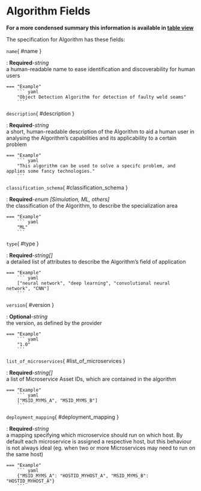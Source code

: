 <style>
  .md-content__button {
    display: none;
  }
</style>
# Algorithm Fields


**For a more condensed summary this information is available in [table view](/tables/algorithm/)**



The specification for Algorithm
has these fields:

`name`{ #name }

:   **Required**-*string*<br>
    a human-readable name to ease identification and discoverability for human users



    === "Example"
        ``` yaml     
        "Object Detection Algorithm for detection of faulty weld seams"
        ```

`description`{ #description }

:   **Required**-*string*<br>
    a short, human-readable description of the Algorithm to aid a human user in analysing the Algorithm’s capabilities and its applicability to a certain problem



    === "Example"
        ``` yaml     
        "This algorithm can be used to solve a specifc problem, and applies some fancy technologies."
        ```

`classification_schema`{ #classification_schema }

:   **Required**-*enum [Simulation, ML, others]*<br>
    the classification of the Algorithm, to describe the specialization area



    === "Example"
        ``` yaml     
        "ML"
        ```

`type`{ #type }

:   **Required**-*string[]*<br>
    a detailed list of attributes to describe the Algorithm’s field of application



    === "Example"
        ``` yaml     
        ["neural network", "deep learning", "convolutional neural network", "CNN"]
        ```

`version`{ #version }

:   **Optional**-*string*<br>
    the version, as defined by the provider



    === "Example"
        ``` yaml     
        "1.0"
        ```

`list_of_microservices`{ #list_of_microservices }

:   **Required**-*string[]*<br>
    a list of Microservice Asset IDs, which are contained in the algorithm



    === "Example"
        ``` yaml     
        ["MSID_MYMS_A", "MSID_MYMS_B"]
        ```

`deployment_mapping`{ #deployment_mapping }

:   **Required**-*string*<br>
    a mapping specifying which microservice should run on which host. By default each microservice is assigned a respective host, but this behaviour is not always ideal (eg. when two or more Microservices may need to run on the same host)



    === "Example"
        ``` yaml     
        {"MSID_MYMS_A": "HOSTID_MYHOST_A", "MSID_MYMS_B": "HOSTID_MYHOST_A"}
        ```

